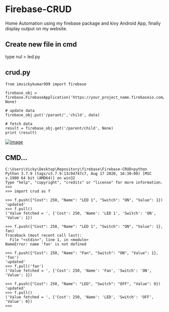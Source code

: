 # Firebase-CRUD
  Home Automation using my firebase package and kivy Android App, finally display output on my website.

## Create new file in cmd
  type nul > led.py

## crud.py

    from imvickykumar999 import firebase

    firebase_obj = firebase.FirebaseApplication('https://your_project_name.firebaseio.com/', None)

    # update data
    firebase_obj.put('/parant/','child', data)

    # fetch data
    result = firebase_obj.get('/parent/child', None)
    print (result)

[![image](https://user-images.githubusercontent.com/50515418/116424009-cd519480-a85e-11eb-943f-e566d49bad09.png)](https://github.com/imvickykumar999/Firebase-CRUD/blob/bdeb5b7a0b703b2f86719ee2da0d06505ee00ceb/main.py#L16)

## CMD...

    C:\Users\Vicky\Desktop\Repository\firebase\Firebase-CRUD>python
    Python 3.7.9 (tags/v3.7.9:13c94747c7, Aug 17 2020, 16:30:00) [MSC v.1900 64 bit (AMD64)] on win32
    Type "help", "copyright", "credits" or "license" for more information.
    >>>
    >>> import crud as f

    >>> f.push({"Cost": 250, "Name": "LED 1", "Switch": "ON", "Value": 1})
    'updated'
    >>> f.pull()
    ('Value fetched = ', {'Cost': 250, 'Name': 'LED 1', 'Switch': 'ON', 'Value': 1})

    >>> f.push({"Cost": 250, "Name": "LED 1", "Switch": "ON", "Value": 1}, fan)
    Traceback (most recent call last):
      File "<stdin>", line 1, in <module>
    NameError: name 'fan' is not defined

    >>> f.push({"Cost": 250, "Name": "Fan", "Switch": "ON", "Value": 1}, 'fan')
    'updated'
    >>> f.pull('fan')
    ('Value fetched = ', {'Cost': 250, 'Name': 'Fan', 'Switch': 'ON', 'Value': 1})

    >>> f.push({"Cost": 250, "Name": "LED", "Switch": "OFF", "Value": 0})
    'updated'
    >>> f.pull()
    ('Value fetched = ', {'Cost': 250, 'Name': 'LED', 'Switch': 'OFF', 'Value': 0})
    >>>
